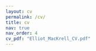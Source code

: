 ```yaml
---
layout: cv
permalink: /cv/
title: cv
nav: true
nav_order: 4
cv_pdf: "Elliot_MacKrell_CV.pdf"
---
```

